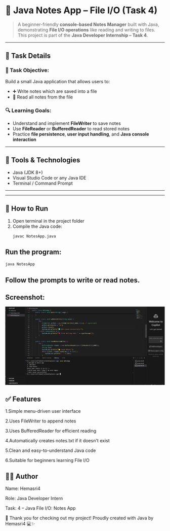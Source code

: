 # 📓 Java Notes App – File I/O (Task 4)

> A beginner-friendly **console-based Notes Manager** built with Java, demonstrating **File I/O operations** like reading and writing to files.  
> This project is part of the **Java Developer Internship – Task 4**.

---

## 📘 Task Details

### 🏁 Task Objective:
Build a small Java application that allows users to:

- ➕ Write notes which are saved into a file
- 📖 Read all notes from the file

### 🔍 Learning Goals:
- Understand and implement **FileWriter** to save notes
- Use **FileReader** or **BufferedReader** to read stored notes
- Practice **file persistence**, **user input handling**, and **Java console interaction**

---

## 🔧 Tools & Technologies

- Java (JDK 8+)
- Visual Studio Code or any Java IDE
- Terminal / Command Prompt

---

---

## 🚀 How to Run

1. Open terminal in the project folder
2. Compile the Java code:
   ```bash
   javac NotesApp.java

## Run the program:

```bash
java NotesApp
```
## Follow the prompts to write or read notes.

## Screenshot:
![Screenshot](sc.png)


## ✅ Features
1.Simple menu-driven user interface

2.Uses FileWriter to append notes

3.Uses BufferedReader for efficient reading

4.Automatically creates notes.txt if it doesn't exist

5.Clean and easy-to-understand Java code

6.Suitable for beginners learning File I/O

## 👩‍💻 Author
Name: Hemasri4

Role: Java Developer Intern

Task: 4 – Java File I/O: Notes App

🙌 Thank you for checking out my project!
Proudly created with Java by Hemasri4 💻✨



